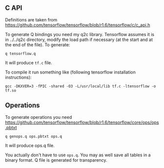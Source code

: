 ## C API

Definitions are taken from https://github.com/tensorflow/tensorflow/blob/r1.6/tensorflow/c/c_api.h

To generate Q bindings you need my q2c library. Tensorflow assumes it is in ../../q2c directory, modify the load path if necessary (at the start and at the end of the file). To generate:
```
q tensorflow.q
```
It will produce `tf.c` file.

To compile it run something like (following tensorflow installation instructions):
```
gcc -DKXVER=3 -fPIC -shared -O3 -L/usr/local/lib tf.c -ltensorflow -o tf.so
```

## Operations

To generate operations you need https://github.com/tensorflow/tensorflow/blob/r1.6/tensorflow/core/ops/ops.pbtxt

```
q genops.q ops.pbtxt ops.q
```
It will produce ops.q file.

You actually don't have to use `ops.q`. You may as well save all tables in a binary format. Q file is generated for transparency.
